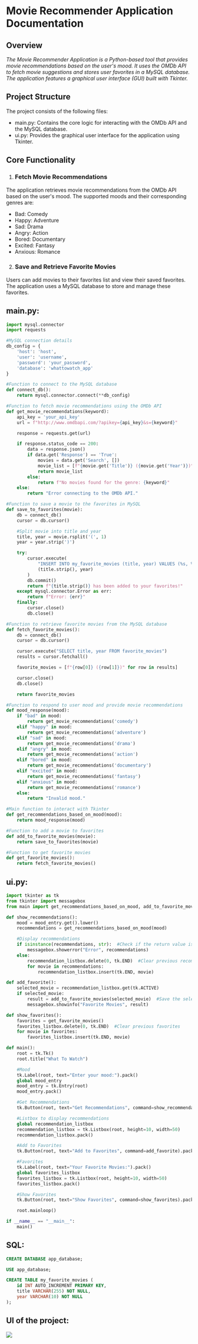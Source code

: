 # Movie Recommender Application Documentation
## Overview

_The Movie Recommender Application is a Python-based tool that provides movie 
recommendations based on the user's mood. It uses the OMDb API to fetch movie suggestions 
and stores user favorites in a MySQL database. The application features a graphical user 
interface (GUI) built with Tkinter._

## Project Structure
The project consists of the following files:

* main.py: Contains the core logic for interacting with the OMDb API and the MySQL database.
* ui.py: Provides the graphical user interface for the application using Tkinter.

## Core Functionality
1. ### Fetch Movie Recommendations
The application retrieves movie recommendations from the OMDb API based on the user's mood. 
The supported moods and their corresponding genres are:

* Bad: Comedy
* Happy: Adventure
* Sad: Drama
* Angry: Action
* Bored: Documentary
* Excited: Fantasy
* Anxious: Romance

2. ### Save and Retrieve Favorite Movies
Users can add movies to their favorites list and view their saved favorites. The application uses 
a MySQL database to store and manage these favorites. 

## main.py:

```python
import mysql.connector
import requests

#MySQL connection details
db_config = {
    'host': 'host',
    'user': 'username',
    'password': 'your_password',
    'database': 'whattowatch_app'
}

#Function to connect to the MySQL database
def connect_db():
    return mysql.connector.connect(**db_config)

#Function to fetch movie recommendations using the OMDb API
def get_movie_recommendations(keyword):
    api_key = 'your_api_key'
    url = f"http://www.omdbapi.com/?apikey={api_key}&s={keyword}"

    response = requests.get(url)

    if response.status_code == 200:
        data = response.json()
        if data.get('Response') == 'True':
            movies = data.get('Search', [])
            movie_list = [f"{movie.get('Title')} ({movie.get('Year')})" for movie in movies]
            return movie_list
        else:
            return f"No movies found for the genre: {keyword}"
    else:
        return "Error connecting to the OMDb API."

#Function to save a movie to the favorites in MySQL
def save_to_favorites(movie):
    db = connect_db()
    cursor = db.cursor()

    #Split movie into title and year
    title, year = movie.rsplit('(', 1)
    year = year.strip(')')

    try:
        cursor.execute(
            "INSERT INTO my_favorite_movies (title, year) VALUES (%s, %s)",
            (title.strip(), year)
        )
        db.commit()
        return f"{title.strip()} has been added to your favorites!"
    except mysql.connector.Error as err:
        return f"Error: {err}"
    finally:
        cursor.close()
        db.close()

#Function to retrieve favorite movies from the MySQL database
def fetch_favorite_movies():
    db = connect_db()
    cursor = db.cursor()

    cursor.execute("SELECT title, year FROM favorite_movies")
    results = cursor.fetchall()

    favorite_movies = [f"{row[0]} ({row[1]})" for row in results]

    cursor.close()
    db.close()

    return favorite_movies

#Function to respond to user mood and provide movie recommendations
def mood_response(mood):
    if "bad" in mood:
        return get_movie_recommendations('comedy')
    elif "happy" in mood:
        return get_movie_recommendations('adventure')
    elif "sad" in mood:
        return get_movie_recommendations('drama')
    elif "angry" in mood:
        return get_movie_recommendations('action')
    elif "bored" in mood:
        return get_movie_recommendations('documentary')
    elif "excited" in mood:
        return get_movie_recommendations('fantasy')
    elif "anxious" in mood:
        return get_movie_recommendations('romance')
    else:
        return "Invalid mood."

#Main function to interact with Tkinter
def get_recommendations_based_on_mood(mood):
    return mood_response(mood)

#Function to add a movie to favorites
def add_to_favorite_movies(movie):
    return save_to_favorites(movie)

#Function to get favorite movies
def get_favorite_movies():
    return fetch_favorite_movies()
```

## ui.py:
```python
import tkinter as tk
from tkinter import messagebox
from main import get_recommendations_based_on_mood, add_to_favorite_movies, get_favorite_movies

def show_recommendations():
    mood = mood_entry.get().lower()
    recommendations = get_recommendations_based_on_mood(mood)

    #Display recommendations
    if isinstance(recommendations, str):  #Check if the return value is an error
        messagebox.showerror("Error", recommendations)
    else:
        recommendation_listbox.delete(0, tk.END)  #Clear previous recommendations
        for movie in recommendations:
            recommendation_listbox.insert(tk.END, movie)

def add_favorite():
    selected_movie = recommendation_listbox.get(tk.ACTIVE)
    if selected_movie:
        result = add_to_favorite_movies(selected_movie)  #Save the selected movie
        messagebox.showinfo("Favorite Movies", result)

def show_favorites():
    favorites = get_favorite_movies()
    favorites_listbox.delete(0, tk.END)  #Clear previous favorites
    for movie in favorites:
        favorites_listbox.insert(tk.END, movie)

def main():
    root = tk.Tk()
    root.title("What To Watch")

    #Mood
    tk.Label(root, text="Enter your mood:").pack()
    global mood_entry
    mood_entry = tk.Entry(root)
    mood_entry.pack()

    #Get Recommendations
    tk.Button(root, text="Get Recommendations", command=show_recommendations).pack()

    #Listbox to display recommendations
    global recommendation_listbox
    recommendation_listbox = tk.Listbox(root, height=10, width=50)
    recommendation_listbox.pack()

    #Add to Favorites
    tk.Button(root, text="Add to Favorites", command=add_favorite).pack()

    #Favorites
    tk.Label(root, text="Your Favorite Movies:").pack()
    global favorites_listbox
    favorites_listbox = tk.Listbox(root, height=10, width=50)
    favorites_listbox.pack()

    #Show Favorites
    tk.Button(root, text="Show Favorites", command=show_favorites).pack()

    root.mainloop()

if __name__ == "__main__":
    main()
```

## SQL:
```sql
CREATE DATABASE app_database;

USE app_database;

CREATE TABLE my_favorite_movies (
    id INT AUTO_INCREMENT PRIMARY KEY,
    title VARCHAR(255) NOT NULL,
    year VARCHAR(10) NOT NULL
);
```

## UI of the project:
![](what_to_watch_img.jpg)
